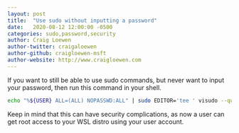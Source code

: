 ```yaml
---
layout: post
title:  "Use sudo without inputting a password"
date:   2020-08-12 12:00:00 -0500
categories: sudo,password,security
author: Craig Loewen
author-twitter: craigaloewen
author-github: craigloewen-msft
author-website: http://www.craigloewen.com
---
```


If you want to still be able to use sudo commands, but never want to input your password, then run this command in your shell.

```bash
echo "%${USER} ALL=(ALL) NOPASSWD:ALL" | sudo EDITOR='tee ' visudo --quiet --file=/etc/sudoers.d/passwordless-sudo
```

Keep in mind that this can have security complications, as now a user can get root access to your WSL distro using your user account.
